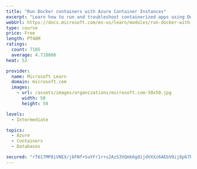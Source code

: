 ```yaml
---
title: "Run Docker containers with Azure Container Instances"
excerpt: "Learn how to run and troubleshoot containerized apps using Docker containers with Azure Container Instances."
webUrl: https://docs.microsoft.com/en-us/learn/modules/run-docker-with-azure-container-instances/
type: course
price: Free
length: PT48M
ratings:
  count: 7105
  average: 4.718086
heat: 52

provider:
  name: Microsoft Learn
  domain: microsoft.com
  images:
    - url: /assets/images/organizations/microsoft.com-50x50.jpg
      width: 50
      height: 50

levels:
  - Intermediate

topics:
  - Azure
  - Containers
  - Databases

secured: "rT617MP8iVNEX/jbFNf+SuYFr1r+s2AzS3VQmk6gdijdVXXz6AEbVOij8p67bYxC1h1MQtZFrICuG/Iaxh5YGz6wgW6cCznkjlgeQsIYI5rbxf19+pkVCH8e+S/AbIKzl66ABDBfu8tY8XXbitjEtM5sy2IEpKUIT4UwMnVR55BbzTWZgpkMASQkBDvrMTu8+ChRPJO6LtZvGVliJ8pbCwQipjfWqgGiJj+XmKq7KU/nu68s1vXEcuS7ILPN6MZO6fdrdtnwA0IR0O9VRCSznnPw770fxGkneZpnd58oS8+PmInlvV6FzcVTImSaONMW+ZCLaLrM/ExY0AO285naQHSaHqDAcf8mVagCcihBWXuRsiz48HLrKDdgeLbVxGcunA68XvSuPDC6ShFbZNy250QmMK2QWxKhzFD8LSdBLiY=;b7woAqzBsSossQWe7wYtaA=="
---
```


